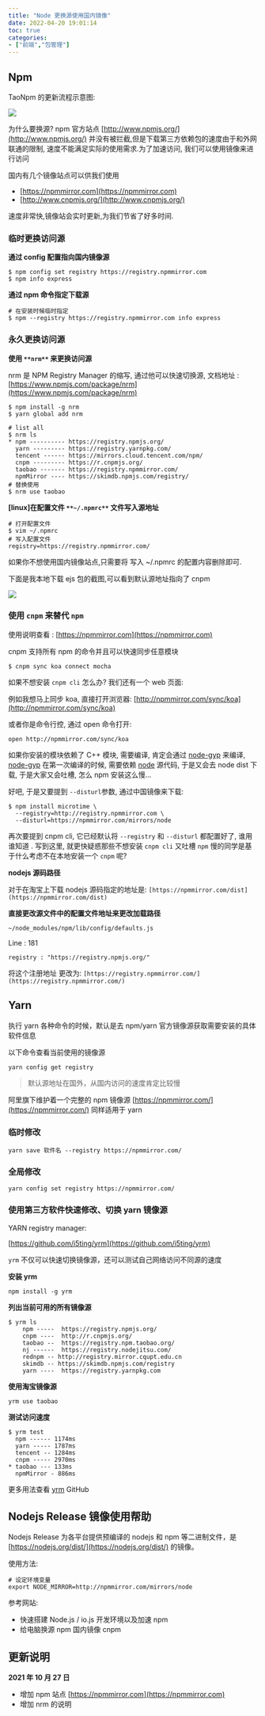 ```yaml
---
title: "Node 更换源使用国内镜像"
date: 2022-04-20 19:01:14
toc: true
categories:
- ["前端","包管理"]
---
```


## Npm
TaoNpm 的更新流程示意图:

![](https://file.wulicode.com/note/2021/10-22/09-22-32302.png#id=c3MPn&originHeight=284&originWidth=382&originalType=binary&ratio=1&rotation=0&showTitle=false&status=done&style=none&title=)

为什么要换源? npm 官方站点 [http://www.npmjs.org/](http://www.npmjs.org/) 并没有被拦截,但是下载第三方依赖包的速度由于和外网联通的限制, 速度不能满足实际的使用需求.为了加速访问, 我们可以使用镜像来进行访问

国内有几个镜像站点可以供我们使用

- [https://npmmirror.com](https://npmmirror.com)
- [http://www.cnpmjs.org/](http://www.cnpmjs.org/)

速度非常快,镜像站会实时更新,为我们节省了好多时间.




### 临时更换访问源
**通过 config 配置指向国内镜像源**
```
$ npm config set registry https://registry.npmmirror.com
$ npm info express
```
**通过 npm 命令指定下载源**
```shell
# 在安装时候临时指定
$ npm --registry https://registry.npmmirror.com info express
```

### 永久更换访问源
**使用 **`**nrm**`** 来更换访问源**

nrm 是 NPM Registry Manager 的缩写, 通过他可以快速切换源, 文档地址 : [https://www.npmjs.com/package/nrm](https://www.npmjs.com/package/nrm)
```
$ npm install -g nrm
$ yarn global add nrm
```
```
# list all
$ nrm ls
* npm ---------- https://registry.npmjs.org/
  yarn --------- https://registry.yarnpkg.com/
  tencent ------ https://mirrors.cloud.tencent.com/npm/
  cnpm --------- https://r.cnpmjs.org/
  taobao ------- https://registry.npmmirror.com/
  npmMirror ---- https://skimdb.npmjs.com/registry/
# 替换使用
$ nrm use taobao
```
**[linux]在配置文件 **`**~/.npmrc**`** 文件写入源地址**
```shell
# 打开配置文件
$ vim ~/.npmrc
# 写入配置文件
registry=https://registry.npmmirror.com/
```
如果你不想使用国内镜像站点,只需要将 写入 ~/.npmrc 的配置内容删除即可.

下面是我本地下载 ejs 包的截图,可以看到默认源地址指向了 cnpm

![](https://file.wulicode.com/note/2021/10-22/09-23-58447.png#id=lawcI&originHeight=127&originWidth=507&originalType=binary&ratio=1&rotation=0&showTitle=false&status=done&style=none&title=)

### 使用 `cnpm` 来替代 `npm`
使用说明查看 : [https://npmmirror.com](https://npmmirror.com)

cnpm 支持所有 npm 的命令并且可以快速同步任意模块
```shell
$ cnpm sync koa connect mocha
```
如果不想安装 `cnpm cli` 怎么办? 我们还有一个 web 页面:

例如我想马上同步 koa, 直接打开浏览器: [http://npmmirror.com/sync/koa](http://npmmirror.com/sync/koa)

或者你是命令行控, 通过 open 命令打开:
```
open http://npmmirror.com/sync/koa
```
如果你安装的模块依赖了 C++ 模块, 需要编译, 肯定会通过 [node-gyp](https://github.com/TooTallNate/node-gyp) 来编译, [node-gyp](https://github.com/TooTallNate/node-gyp) 在第一次编译的时候, 需要依赖 [node](http://nodejs.org/) 源代码, 于是又会去 node dist 下载, 于是大家又会吐槽, 怎么 npm 安装这么慢...

好吧, 于是又要提到 `--disturl`参数, 通过中国镜像来下载:
```shell
$ npm install microtime \
  --registry=http://registry.npmmirror.com \
  --disturl=https://npmmirror.com/mirrors/node
```
再次要提到 cnpm cli, 它已经默认将 `--registry` 和 `--disturl` 都配置好了, 谁用谁知道 . 写到这里, 就更快疑惑那些不想安装 `cnpm cli` 又吐槽 `npm` 慢的同学是基于什么考虑不在本地安装一个 `cnpm` 呢?

**nodejs 源码路径**

对于在淘宝上下载 nodejs 源码指定的地址是: `[https://npmmirror.com/dist](https://npmmirror.com/dist)`

**直接更改源文件中的配置文件地址来更改加载路径**

`~/node_modules/npm/lib/config/defaults.js`

Line : 181

`registry : "https://registry.npmjs.org/"`

将这个注册地址 更改为: `[https://registry.npmmirror.com/](https://registry.npmmirror.com/)`


## Yarn
执行 yarn 各种命令的时候，默认是去 npm/yarn 官方镜像源获取需要安装的具体软件信息

以下命令查看当前使用的镜像源
```
yarn config get registry
```
> 默认源地址在国外，从国内访问的速度肯定比较慢

阿里旗下维护着一个完整的 npm 镜像源  [https://npmmirror.com/](https://npmmirror.com/) 同样适用于 yarn

### 临时修改
```
yarn save 软件名 --registry https://npmmirror.com/
```

### 全局修改
```
yarn config set registry https://npmmirror.com/
```

### 使用第三方软件快速修改、切换 yarn 镜像源
 YARN registry manager: 

[https://github.com/i5ting/yrm](https://github.com/i5ting/yrm) 

`yrm` 不仅可以快速切换镜像源，还可以测试自己网络访问不同源的速度

**安装 yrm**
```
npm install -g yrm
```
**列出当前可用的所有镜像源**
```
$ yrm ls
    npm -----  https://registry.npmjs.org/
    cnpm ----  http://r.cnpmjs.org/
    taobao --  https://registry.npm.taobao.org/
    nj ------  https://registry.nodejitsu.com/
    rednpm -- http://registry.mirror.cqupt.edu.cn
    skimdb -- https://skimdb.npmjs.com/registry
    yarn ----  https://registry.yarnpkg.com
```
**使用淘宝镜像源**
```
yrm use taobao
```
**测试访问速度**
```
$ yrm test
  npm ------ 1174ms
  yarn ----- 1787ms
  tencent -- 1284ms
  cnpm ----- 2970ms
* taobao --- 133ms
  npmMirror - 886ms
```
更多用法查看 [yrm](https://github.com/i5ting/yrm) GitHub


## Nodejs Release 镜像使用帮助
Nodejs Release 为各平台提供预编译的 nodejs 和 npm 等二进制文件，是 [https://nodejs.org/dist/](https://nodejs.org/dist/) 的镜像。

使用方法:
```
# 设定环境变量
export NODE_MIRROR=http://npmmirror.com/mirrors/node
```
参考网站:

- 快速搭建 Node.js / io.js 开发环境以及加速 npm
- 给电脑换源 npm 国内镜像 cnpm

## 更新说明
**2021 年 10 月 27 日**

- 增加 npm 站点 [https://npmmirror.com](https://npmmirror.com)
- 增加 nrm 的说明

